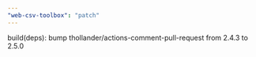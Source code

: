 ```yaml
---
"web-csv-toolbox": "patch"
---
```


build(deps): bump thollander/actions-comment-pull-request from 2.4.3 to 2.5.0
